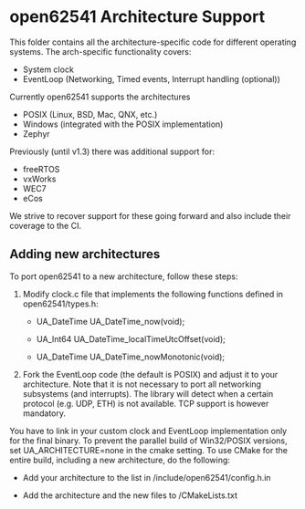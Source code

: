# open62541 Architecture Support

This folder contains all the architecture-specific code for different operating
systems. The arch-specific functionality covers:

- System clock
- EventLoop (Networking, Timed events, Interrupt handling (optional))

Currently open62541 supports the architectures

- POSIX (Linux, BSD, Mac, QNX, etc.)
- Windows (integrated with the POSIX implementation)
- Zephyr

Previously (until v1.3) there was additional support for:

- freeRTOS
- vxWorks
- WEC7
- eCos

We strive to recover support for these going forward and also include their
coverage to the CI.

## Adding new architectures

To port open62541 to a new architecture, follow these steps:

1. Modify clock.c file that implements the following functions defined in
   open62541/types.h:

   - UA_DateTime UA_DateTime_now(void);
   
   - UA_Int64 UA_DateTime_localTimeUtcOffset(void);
   
   - UA_DateTime UA_DateTime_nowMonotonic(void);

2. Fork the EventLoop code (the default is POSIX) and adjust it to your
   architecture. Note that it is not necessary to port all networking subsystems
   (and interrupts). The library will detect when a certain protocol (e.g. UDP,
   ETH) is not available. TCP support is however mandatory.

You have to link in your custom clock and EventLoop implementation only for the
final binary. To prevent the parallel build of Win32/POSIX versions, set
UA_ARCHITECTURE=none in the cmake setting. To use CMake for the entire build,
including a new architecture, do the following:

- Add your architecture to the list in /include/open62541/config.h.in

- Add the architecture and the new files to /CMakeLists.txt

